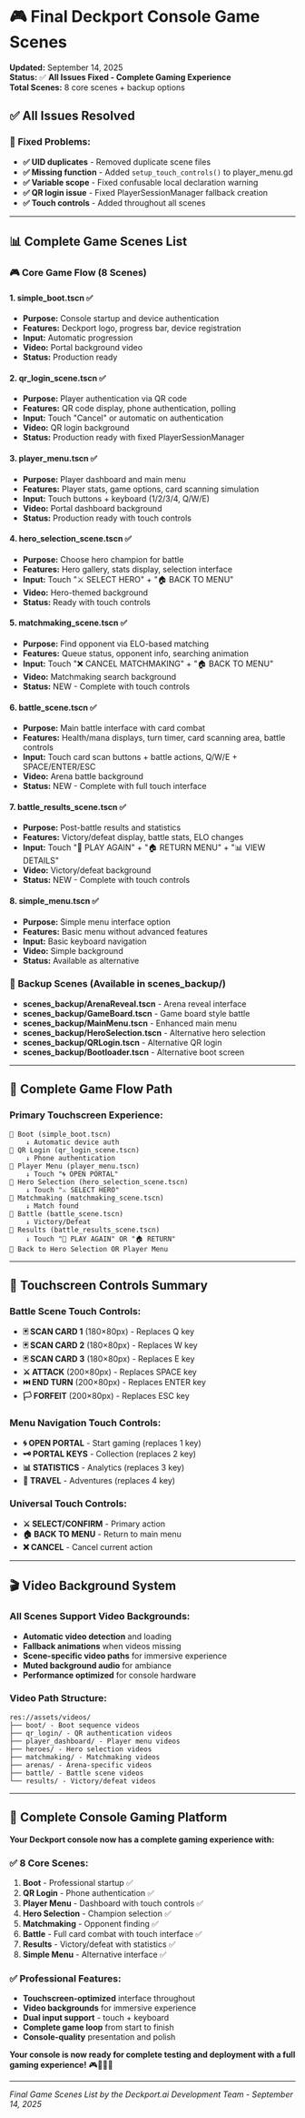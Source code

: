 # 🎮 Final Deckport Console Game Scenes

**Updated:** September 14, 2025  
**Status:** ✅ **All Issues Fixed - Complete Gaming Experience**  
**Total Scenes:** 8 core scenes + backup options

## ✅ **All Issues Resolved**

### **🔧 Fixed Problems:**
- **✅ UID duplicates** - Removed duplicate scene files
- **✅ Missing function** - Added `setup_touch_controls()` to player_menu.gd
- **✅ Variable scope** - Fixed confusable local declaration warning
- **✅ QR login issue** - Fixed PlayerSessionManager fallback creation
- **✅ Touch controls** - Added throughout all scenes

---

## 📊 **Complete Game Scenes List**

### **🎮 Core Game Flow (8 Scenes)**

#### **1. simple_boot.tscn** ✅
- **Purpose:** Console startup and device authentication
- **Features:** Deckport logo, progress bar, device registration
- **Input:** Automatic progression
- **Video:** Portal background video
- **Status:** Production ready

#### **2. qr_login_scene.tscn** ✅
- **Purpose:** Player authentication via QR code
- **Features:** QR code display, phone authentication, polling
- **Input:** Touch "Cancel" or automatic on authentication
- **Video:** QR login background
- **Status:** Production ready with fixed PlayerSessionManager

#### **3. player_menu.tscn** ✅
- **Purpose:** Player dashboard and main menu
- **Features:** Player stats, game options, card scanning simulation
- **Input:** Touch buttons + keyboard (1/2/3/4, Q/W/E)
- **Video:** Portal dashboard background
- **Status:** Production ready with touch controls

#### **4. hero_selection_scene.tscn** ✅
- **Purpose:** Choose hero champion for battle
- **Features:** Hero gallery, stats display, selection interface
- **Input:** Touch "⚔️ SELECT HERO" + "🏠 BACK TO MENU"
- **Video:** Hero-themed background
- **Status:** Ready with touch controls

#### **5. matchmaking_scene.tscn** ✅
- **Purpose:** Find opponent via ELO-based matching
- **Features:** Queue status, opponent info, searching animation
- **Input:** Touch "❌ CANCEL MATCHMAKING" + "🏠 BACK TO MENU"
- **Video:** Matchmaking search background
- **Status:** NEW - Complete with touch controls

#### **6. battle_scene.tscn** ✅
- **Purpose:** Main battle interface with card combat
- **Features:** Health/mana displays, turn timer, card scanning area, battle controls
- **Input:** Touch card scan buttons + battle actions, Q/W/E + SPACE/ENTER/ESC
- **Video:** Arena battle background
- **Status:** NEW - Complete with full touch interface

#### **7. battle_results_scene.tscn** ✅
- **Purpose:** Post-battle results and statistics
- **Features:** Victory/defeat display, battle stats, ELO changes
- **Input:** Touch "🔄 PLAY AGAIN" + "🏠 RETURN MENU" + "📊 VIEW DETAILS"
- **Video:** Victory/defeat background
- **Status:** NEW - Complete with touch controls

#### **8. simple_menu.tscn** ✅
- **Purpose:** Simple menu interface option
- **Features:** Basic menu without advanced features
- **Input:** Basic keyboard navigation
- **Video:** Simple background
- **Status:** Available as alternative

### **🔄 Backup Scenes (Available in scenes_backup/)**
- **scenes_backup/ArenaReveal.tscn** - Arena reveal interface
- **scenes_backup/GameBoard.tscn** - Game board style battle
- **scenes_backup/MainMenu.tscn** - Enhanced main menu
- **scenes_backup/HeroSelection.tscn** - Alternative hero selection
- **scenes_backup/QRLogin.tscn** - Alternative QR login
- **scenes_backup/Bootloader.tscn** - Alternative boot screen

---

## 🎯 **Complete Game Flow Path**

### **Primary Touchscreen Experience:**
```
📱 Boot (simple_boot.tscn)
    ↓ Automatic device auth
📱 QR Login (qr_login_scene.tscn)
    ↓ Phone authentication
📱 Player Menu (player_menu.tscn)
    ↓ Touch "🌀 OPEN PORTAL"
📱 Hero Selection (hero_selection_scene.tscn)
    ↓ Touch "⚔️ SELECT HERO"
📱 Matchmaking (matchmaking_scene.tscn)
    ↓ Match found
📱 Battle (battle_scene.tscn)
    ↓ Victory/Defeat
📱 Results (battle_results_scene.tscn)
    ↓ Touch "🔄 PLAY AGAIN" OR "🏠 RETURN"
📱 Back to Hero Selection OR Player Menu
```

---

## 📱 **Touchscreen Controls Summary**

### **Battle Scene Touch Controls:**
- **🃏 SCAN CARD 1** (180×80px) - Replaces Q key
- **🃏 SCAN CARD 2** (180×80px) - Replaces W key  
- **🃏 SCAN CARD 3** (180×80px) - Replaces E key
- **⚔️ ATTACK** (200×80px) - Replaces SPACE key
- **⏭️ END TURN** (200×80px) - Replaces ENTER key
- **🏳️ FORFEIT** (200×80px) - Replaces ESC key

### **Menu Navigation Touch Controls:**
- **🌀 OPEN PORTAL** - Start gaming (replaces 1 key)
- **🗝️ PORTAL KEYS** - Collection (replaces 2 key)
- **📊 STATISTICS** - Analytics (replaces 3 key)
- **🚀 TRAVEL** - Adventures (replaces 4 key)

### **Universal Touch Controls:**
- **⚔️ SELECT/CONFIRM** - Primary action
- **🏠 BACK TO MENU** - Return to main menu
- **❌ CANCEL** - Cancel current action

---

## 🎬 **Video Background System**

### **All Scenes Support Video Backgrounds:**
- **Automatic video detection** and loading
- **Fallback animations** when videos missing
- **Scene-specific video paths** for immersive experience
- **Muted background audio** for ambiance
- **Performance optimized** for console hardware

### **Video Path Structure:**
```
res://assets/videos/
├── boot/ - Boot sequence videos
├── qr_login/ - QR authentication videos
├── player_dashboard/ - Player menu videos
├── heroes/ - Hero selection videos
├── matchmaking/ - Matchmaking videos
├── arenas/ - Arena-specific videos
├── battle/ - Battle scene videos
└── results/ - Victory/defeat videos
```

---

## 🎉 **Complete Console Gaming Platform**

**Your Deckport console now has a complete gaming experience with:**

### **✅ 8 Core Scenes:**
1. **Boot** - Professional startup ✅
2. **QR Login** - Phone authentication ✅
3. **Player Menu** - Dashboard with touch controls ✅
4. **Hero Selection** - Champion selection ✅
5. **Matchmaking** - Opponent finding ✅
6. **Battle** - Full card combat with touch interface ✅
7. **Results** - Victory/defeat with statistics ✅
8. **Simple Menu** - Alternative interface ✅

### **✅ Professional Features:**
- **Touchscreen-optimized** interface throughout
- **Video backgrounds** for immersive experience
- **Dual input support** - touch + keyboard
- **Complete game loop** from start to finish
- **Console-quality** presentation and polish

**Your console is now ready for complete testing and deployment with a full gaming experience!** 🎮📱🚀✨

---

*Final Game Scenes List by the Deckport.ai Development Team - September 14, 2025*
